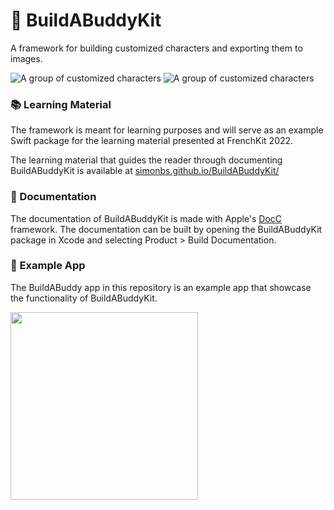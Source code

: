 # 👋 BuildABuddyKit

A framework for building customized characters and exporting them to images.

![A group of customized characters](Assets/hero-dark.png#gh-dark-mode-only)
![A group of customized characters](Assets/hero-light.png#gh-light-mode-only)

### 📚 Learning Material

The framework is meant for learning purposes and will serve as an example Swift package for the learning material presented at FrenchKit 2022.

The learning material that guides the reader through documenting BuildABuddyKit is available at [simonbs.github.io/BuildABuddyKit/](https://simonbs.github.io/BuildABuddyKit/)

### 📖 Documentation

The documentation of BuildABuddyKit is made with Apple's [DocC](https://developer.apple.com/documentation/docc) framework. The documentation can be built by opening the BuildABuddyKit package in Xcode and selecting Product > Build Documentation.

### 📱 Example App

The BuildABuddy app in this repository is an example app that showcase the functionality of BuildABuddyKit.

<img width="300" src="Assets/screenshot.png"/>
